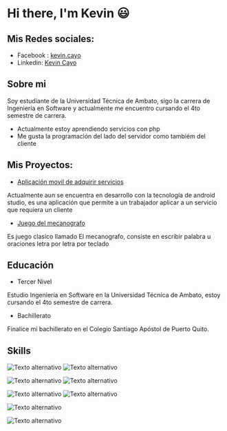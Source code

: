 # Hi there, I'm Kevin 😃 
## Mis Redes sociales:

* Facebook : [kevin.cayo](https://www.facebook.com/kevin.cayo.52/)
* Linkedin: [Kevin Cayo](https://www.linkedin.com/in/kevin-cayo-619a381a3/)

## Sobre mi

Soy estudiante de la Universidad Técnica de Ambato, sigo la carrera de Ingeniería en Software y actualmente me encuentro cursando el 4to semestre de carrera. 
*   Actualmente estoy aprendiendo servicios con php
*   Me gusta la programación del lado del servidor como tambiém del cliente

## Mis Proyectos:
* [Aplicación movil de adquirir servicios](https://github.com/KevinJCT/app)

Actualmente aun se encuentra en desarrollo con la tecnología de android studio, es una aplicación que permite a un trabajador aplicar a un servicio que requiera un cliente

* [Juego del mecanografo](https://github.com/KevinJCT/ProyectoED)

Es juego clasico llamado El mecanografo, consiste en escribir palabra u oraciones letra por letra por teclado

## Educación
* Tercer Nivel

Estudio Ingeniería en Software en la Universidad Técnica de Ambato, estoy cursando el 4to semestre de carrera.

* Bachillerato

Finalice mi bachillerato en el Colegio Santiago Apóstol de Puerto Quito.

## Skills

![Texto alternativo](https://img.shields.io/badge/HTML5-E34F26?style=for-the-badge&logo=html5&logoColor=white
)
![Texto alternativo](https://img.shields.io/badge/CSS3-1572B6?style=for-the-badge&logo=css3&logoColor=white)

![Texto alternativo](https://img.shields.io/badge/PHP-777BB4?style=for-the-badge&logo=php&logoColor=white)
![Texto alternativo](https://img.shields.io/badge/Java-ED8B00?style=for-the-badge&logo=java&logoColor=white)

![Texto alternativo](https://img.shields.io/badge/Oracle-F80000?style=for-the-badge&logo=Oracle&logoColor=white)
![Texto alternativo](https://img.shields.io/badge/PLSQL-F80000?style=for-the-badge&logo=oracle&logoColor=black)

![Texto alternativo](https://img.shields.io/badge/GIT-E44C30?style=for-the-badge&logo=git&logoColor=white)

![Texto alternativo](https://img.shields.io/badge/Postman-FF6C37?style=for-the-badge&logo=Postman&logoColor=white)
